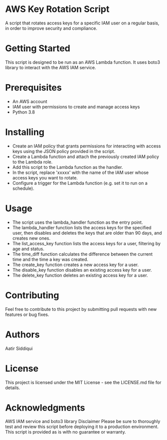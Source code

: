 # AWS Key Rotation Script

A script that rotates access keys for a specific IAM user on a regular basis, in order to improve security and compliance.

# Getting Started

This script is designed to be run as an AWS Lambda function. It uses boto3 library to interact with the AWS IAM service.

# Prerequisites

* An AWS account
* IAM user with permissions to create and manage access keys
* Python 3.8


# Installing
* Create an IAM policy that grants permissions for interacting with access keys using the JSON policy provided in the script.
* Create a Lambda function and attach the previously created IAM policy to the Lambda role.
* Add this script to the Lambda function as the handler.
* In the script, replace 'xxxxx' with the name of the IAM user whose access keys you want to rotate.
* Configure a trigger for the Lambda function (e.g. set it to run on a schedule).

# Usage

* The script uses the lambda_handler function as the entry point.
* The lambda_handler function lists the access keys for the specified user, then disables and deletes the keys that are older than 90 days, and creates new ones.
* The list_access_key function lists the access keys for a user, filtering by age and status.
* The time_diff function calculates the difference between the current time and the time a key was created.
* The create_key function creates a new access key for a user.
* The disable_key function disables an existing access key for a user.
* The delete_key function deletes an existing access key for a user.

# Contributing

Feel free to contribute to this project by submitting pull requests with new features or bug fixes.

# Authors

Aatir Siddiqui

# License

This project is licensed under the MIT License - see the LICENSE.md file for details.

# Acknowledgments

AWS IAM service and boto3 library
Disclaimer
Please be sure to thoroughly test and review this script before deploying it to a production environment. This script is provided as is with no guarantee or warranty.

